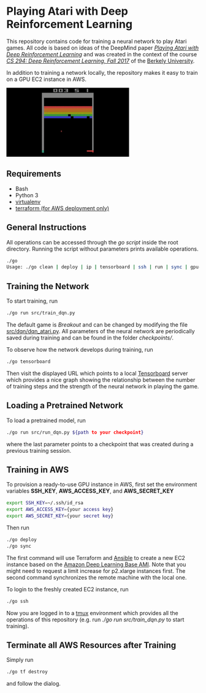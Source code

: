 # Playing Atari with Deep Reinforcement Learning

This repository contains code for training a neural network to play Atari games.
All code is based on ideas of the DeepMind paper  [*Playing Atari with Deep Reinforcement Learning*](https://arxiv.org/pdf/1312.5602v1.pdf) and was created in the context of the course [*CS 294: Deep Reinforcement Learning, Fall 2017*](http://rll.berkeley.edu/deeprlcourse/) of the [Berkely University](https://www.berkeley.edu/).

In addition to training a network locally, the repository makes it easy to train on a GPU EC2 instance in AWS.

![Breakout](images/breakout.gif)

## Requirements

* Bash
* Python 3
* [virtualenv](https://virtualenv.pypa.io/en/stable/installation/)
* [terraform (for AWS deployment only)](https://www.terraform.io/)

## General Instructions

All operations can be accessed through the *go script* inside the root directory. Running the script without parameters prints available operations.

```bash
./go
Usage: ./go clean | deploy | ip | tensorboard | ssh | run | sync | gpu-usage | tf
```

## Training the Network

To start training, run

```bash
./go run src/train_dqn.py
```
The default game is *Breakout* and can be changed by modifying the file [src/dqn/dqn\_atari.py](src/dqn/dqn\_atari.py).
All parameters of the neural network are periodically saved during training and can be found in the folder *checkpoints/*.

To observe how the network develops during training, run
```bash
./go tensorboard
```
Then visit the displayed URL which points to a local [Tensorboard](https://www.tensorflow.org/programmers_guide/summaries_and_tensorboard) server which provides a nice graph showing the relationship between the number of training steps and the strength of the neural network in playing the game.

## Loading a Pretrained Network

To load a pretrained model, run
```bash
./go run src/run_dqn.py ${path to your checkpoint}
```
where the last parameter points to a checkpoint that was created during a previous training session.

## Training in AWS

To provision a ready-to-use GPU instance in AWS, first set the environment variables **SSH\_KEY**, **AWS\_ACCESS\_KEY**, and **AWS\_SECRET\_KEY**
```bash
export SSH_KEY=~/.ssh/id_rsa
export AWS_ACCESS_KEY={your access key}
export AWS_SECRET_KEY={your secret key}
```
Then run
```bash
./go deploy
./go sync
```
The first command will use Terraform and [Ansible](https://www.ansible.com/) to create a new EC2 instance based on the [Amazon Deep Learning Base AMI](https://docs.aws.amazon.com/dlami/latest/devguide/overview-base.html). Note that you might need to request a limit increase for p2.xlarge instances first. The second command synchronizes the remote machine with the local one.

To login to the freshly created EC2 instance, run
```bash
./go ssh
```

Now you are logged in to a [tmux](https://wiki.ubuntuusers.de/tmux/) environment which provides all the operations of this repository (e.g. run *./go run src/train\_dqn.py* to start training).

## Terminate all AWS Resources after Training

Simply run
```bash
./go tf destroy
```
and follow the dialog.
